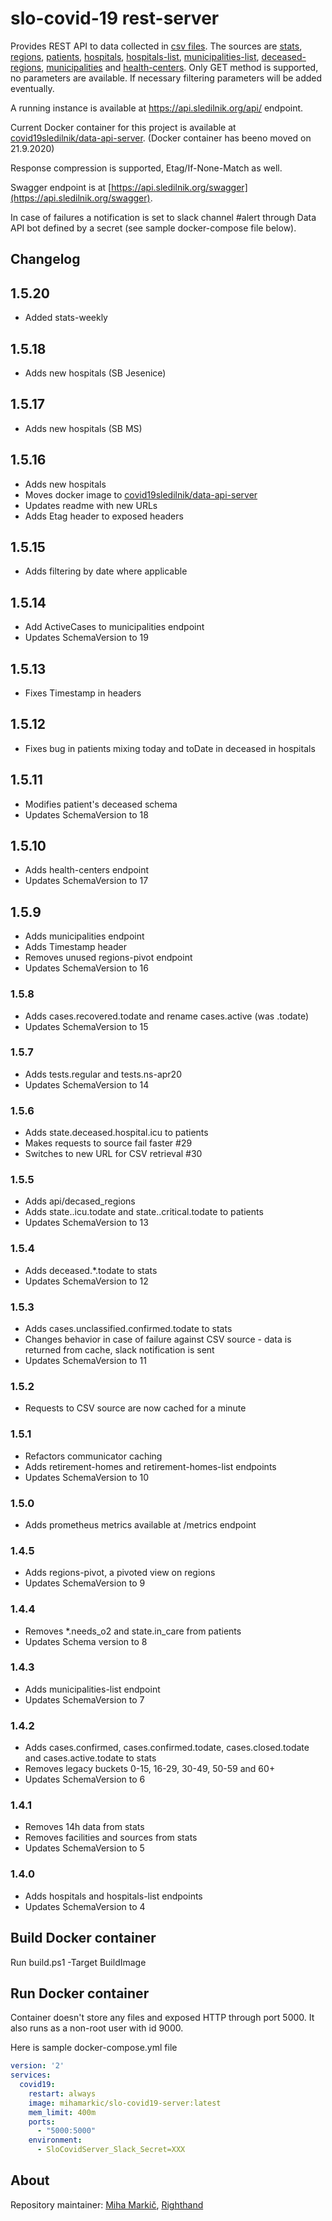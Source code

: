 # slo-covid-19 rest-server
Provides REST API to data collected in [csv files](https://github.com/slo-covid-19/data). The sources are [stats](https://api.sledilnik.org/api/stats), 
[regions](https://api.sledilnik.org/api/regions), [patients](https://api.sledilnik.org/api/patients), 
[hospitals](https://api.sledilnik.org/api/hospitals), [hospitals-list](https://api.sledilnik.org/api/hospitals-list), 
[municipalities-list](https://api.sledilnik.org/api/municipalities-list), 
[deceased-regions](https://api.sledilnik.org/api/deceased-regions), [municipalities](https://api.sledilnik.org/api/municipalities) and 
[health-centers](https://api.sledilnik.org/api/health-centers).
Only GET method is supported, no parameters are available. If necessary filtering parameters will be added eventually.

A running instance is available at https://api.sledilnik.org/api/ endpoint.

Current Docker container for this project is available at [covid19sledilnik/data-api-server](https://hub.docker.com/repository/docker/covid19sledilnik/data-api-server).
(Docker container has beeno moved on 21.9.2020)

Response compression is supported, Etag/If-None-Match as well.

Swagger endpoint is at [https://api.sledilnik.org/swagger](https://api.sledilnik.org/swagger).

In case of failures a notification is set to slack channel #alert through Data API bot defined by a secret (see sample docker-compose file below).

## Changelog

## 1.5.20

- Added stats-weekly

## 1.5.18

- Adds new hospitals (SB Jesenice)

## 1.5.17

- Adds new hospitals (SB MS)

## 1.5.16

- Adds new hospitals
- Moves docker image to [covid19sledilnik/data-api-server](https://hub.docker.com/repository/docker/covid19sledilnik/data-api-server)
- Updates readme with new URLs
- Adds Etag header to exposed headers

## 1.5.15

- Adds filtering by date where applicable

## 1.5.14

- Add ActiveCases to municipalities endpoint
- Updates SchemaVersion to 19

## 1.5.13

- Fixes Timestamp in headers

## 1.5.12

- Fixes bug in patients mixing today and toDate in deceased in hospitals

## 1.5.11

- Modifies patient's deceased schema
- Updates SchemaVersion to 18

## 1.5.10

- Adds health-centers endpoint
- Updates SchemaVersion to 17

## 1.5.9

- Adds municipalities endpoint
- Adds Timestamp header
- Removes unused regions-pivot endpoint
- Updates SchemaVersion to 16

### 1.5.8

- Adds cases.recovered.todate and rename cases.active (was .todate)
- Updates SchemaVersion to 15

### 1.5.7

- Adds tests.regular and tests.ns-apr20
- Updates SchemaVersion to 14

### 1.5.6

- Adds state.deceased.hospital.icu to patients
- Makes requests to source fail faster #29
- Switches to new URL for CSV retrieval #30

### 1.5.5

- Adds api/decased_regions
- Adds state.<hospital>.icu.todate and state.<hospital>.critical.todate to patients
- Updates SchemaVersion to 13

### 1.5.4

- Adds deceased.*.todate to stats
- Updates SchemaVersion to 12

### 1.5.3
   
- Adds cases.unclassified.confirmed.todate to stats
- Changes behavior in case of failure against CSV source - data is returned from cache, slack notification is sent
- Updates SchemaVersion to 11

### 1.5.2

- Requests to CSV source are now cached for a minute

### 1.5.1

- Refactors communicator caching
- Adds retirement-homes and retirement-homes-list endpoints
- Updates SchemaVersion to 10

### 1.5.0
 
- Adds prometheus metrics available at /metrics endpoint

### 1.4.5

- Adds regions-pivot, a pivoted view on regions
- Updates SchemaVersion to 9

### 1.4.4

- Removes *.needs_o2 and state.in_care from patients
- Updates Schema version to 8

### 1.4.3
- Adds municipalities-list endpoint
- Updates SchemaVersion to 7

### 1.4.2

- Adds cases.confirmed, cases.confirmed.todate, cases.closed.todate and cases.active.todate to stats
- Removes legacy buckets 0-15, 16-29, 30-49, 50-59 and 60+
- Updates SchemaVersion to 6

### 1.4.1

- Removes 14h data from stats
- Removes facilities and sources from stats
- Updates SchemaVersion to 5

### 1.4.0

- Adds hospitals and hospitals-list endpoints
- Updates SchemaVersion to 4

## Build Docker container

Run build.ps1 -Target BuildImage

## Run Docker container

Container doesn't store any files and exposed HTTP through port 5000. It also runs as a non-root user with id 9000.

Here is sample docker-compose.yml file

```yaml
version: '2'
services:
  covid19:
    restart: always
    image: mihamarkic/slo-covid19-server:latest
    mem_limit: 400m
    ports:
      - "5000:5000"
    environment:
      - SloCovidServer_Slack_Secret=XXX
```

## About

Repository maintainer: [Miha Markič](https://twitter.com/MihaMarkic), [Righthand](https://blog.rthand.com/)
